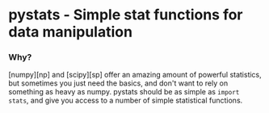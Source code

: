 # pystats - Simple stat functions for data manipulation #

### Why? ###
[numpy][np] and [scipy][sp] offer an amazing amount of powerful statistics, but sometimes 
you just need the basics, and don't want to rely on something as heavy as numpy.  pystats 
should be as simple as `import stats`, and give you access to a number of simple statistical 
functions.

